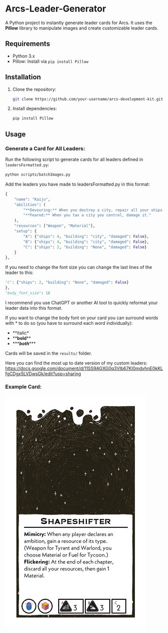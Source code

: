 # Arcs-Leader-Generator

A Python project to instantly generate leader cards for Arcs. It uses the **Pillow** library to manipulate images and create customizable leader cards.

## Requirements

* Python 3.x
* Pillow: Install via `pip install Pillow`

## Installation

1. Clone the repository:

   ```bash
   git clone https://github.com/your-username/arcs-development-kit.git
   ```

2. Install dependencies:

   ```bash
   pip install Pillow
   ```

## Usage

### Generate a Card for All Leaders:

Run the following script to generate cards for all leaders defined in `leadersFormatted.py`:

```bash
python scripts/batchImages.py
```

Add the leaders you have made to leadersFormatted.py in this format:

```python
{
    "name": "Kaiju",
    "abilities": (
        "**Devouring:** When you destroy a city, repair all your ships in its cluster.\n"
        "**Feared:** When you tax a city you control, damage it."
    ),
    "resources": ["Weapon", "Material"],
    "setup": {
        "A": {"ships": 4, "building": "city", "damaged": False},
        "B": {"ships": 4, "building": "city", "damaged": False},
        "C": {"ships": 2, "building": "None", "damaged": False}
    }
},
```

If you need to change the font size you can change the last lines of the leader to this:

```python
"C": {"ships": 2, "building": "None", "damaged": False}
},
"body_font_size": 16
```

I recommend you use ChatGPT or another AI tool to quickly reformat your leader data into this format.

If you want to change the body font on your card you can surround words with \* to do so (you have to surround each word individually):

* \**italic\*
* \*\***bold**\*\*
* \*\*\****both***\*\*\*

Cards will be saved in the `results/` folder.

Here you can find the most up to date version of my custom leaders: https://docs.google.com/document/d/11SS9AGXG0q3Vlb67Kl0mdvhnE0kKLfgCDgx5LVDwsGk/edit?usp=sharing

### Example Card:

![Demo Card](https://github.com/Laurens1234/Arcs-Leader-Generator/blob/main/results/Shapeshifter_Card.png)
